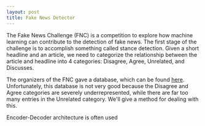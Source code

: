 ```yaml
---
layout: post
title: Fake News Detector
---
```

The Fake News Challenge (FNC) is a competition to explore how machine learning can contribute to the detection of fake news. The first stage of the challenge is to accomplish something called stance detection. Given a short headline and an article, we need to categorize the relationship between the article and headline into 4 categories: Disagree, Agree, Unrelated, and Discusses.

The organizers of the FNC gave a database, which can be found [here](https://github.com/FakeNewsChallenge/fnc-1-baseline). Unfortunately, this database is not very good because the Disagree and Agree categories are severely underrepresented, while there are far too many entries in the Unrelated category. We'll give a method for dealing with this.

Encoder-Decoder architecture is often used 

